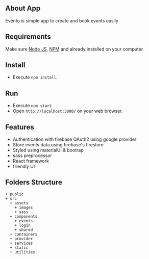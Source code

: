 ## About App
Evento is simple app to create and book events easily

## Requirements

Make sure [Node JS](https://nodejs.org), [NPM](https://www.npmjs.com) and already installed on your computer.

## Install

- Execute `npm install`.

## Run

- Execute `npm start`
- Open `http://localhost:3000/` on your web browser.

## Features

- Authentication with firebase OAuth2 using google provider  
- Store events data using firebase's firestore 
- Styled using materialUI & bootrap  
- sass preprocessor
- React framework
- friendly UI

## Folders Structure

```
+ public
+ src
  + assets
    + images
    + sass
  + components
    + events
    + login
    + shared
  + containers
  + provider
  + services
  + static
  + utilities
```

